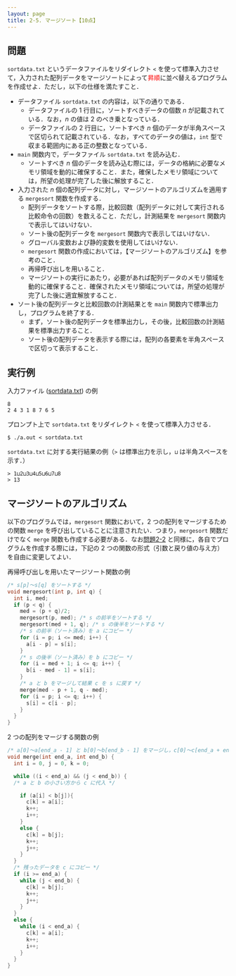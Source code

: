 ```yaml
---
layout: page
title: 2-5. マージソート【10点】
---
```


## 問題
`sortdata.txt` というデータファイルをリダイレクト `<` を使って標準入力させて，入力された配列データをマージソートによって<font color="red">昇順</font>に並べ替えるプログラムを作成せよ．ただし，以下の仕様を満たすこと．

- データファイル `sortdata.txt` の内容は，以下の通りである．
  - データファイルの 1 行目に，ソートすべきデータの個数 $n$ が記載されている．なお，$n$ の値は 2 のべき乗となっている．
  - データファイルの 2 行目に，ソートすべき $n$ 個のデータが半角スペースで区切られて記載されている．なお，すべてのデータの値は，`int` 型で収まる範囲内にある正の整数となっている．
- `main` 関数内で，データファイル `sortdata.txt` を読み込む．
  - ソートすべき $n$ 個のデータを読み込む際には，データの格納に必要なメモリ領域を動的に確保すること．また，確保したメモリ領域については，所望の処理が完了した後に解放すること．
- 入力された $n$ 個の配列データに対し，マージソートのアルゴリズムを適用する `mergesort` 関数を作成する．
  - 配列データをソートする際，比較回数（配列データに対して実行される比較命令の回数）を数えること．ただし，計測結果を `mergesort` 関数内で表示してはいけない．
  - ソート後の配列データを `mergesort` 関数内で表示してはいけない．
  - グローバル変数および静的変数を使用してはいけない．
  - `mergesort` 関数の作成においては，【マージソートのアルゴリズム】を参考のこと．
  - 再帰呼び出しを用いること．
  - マージソートの実行にあたり，必要があれば配列データのメモリ領域を動的に確保すること．確保されたメモリ領域については，所望の処理が完了した後に適宜解放すること．
- ソート後の配列データと比較回数の計測結果とを `main` 関数内で標準出力し，プログラムを終了する．
  - まず，ソート後の配列データを標準出力し，その後，比較回数の計測結果を標準出力すること．
  - ソート後の配列データを表示する際には，配列の各要素を半角スペースで区切って表示すること．

## 実行例
入力ファイル ([sortdata.txt](./sortdata.txt)) の例

```
8
2 4 3 1 8 7 6 5
```

プロンプト上で `sortdata.txt` をリダイレクト `<` を使って標準入力させる．

```
$ ./a.out < sortdata.txt
```

`sortdata.txt` に対する実行結果の例（`>` は標準出力を示し，`⊔` は半角スペースを示す．）

```
> 1⊔2⊔3⊔4⊔5⊔6⊔7⊔8
> 13
```

## マージソートのアルゴリズム
以下のプログラムでは，`mergesort` 関数において，2 つの配列をマージするための関数 `merge` を呼び出していることに注意されたい．つまり，`mergesort` 関数だけでなく `merge` 関数も作成する必要がある．なお[問題2-2](p22.html "問題2-2") と同様に，各自でプログラムを作成する際には，下記の 2 つの関数の形式（引数と戻り値の与え方）を自由に変更してよい．

再帰呼び出しを用いたマージソート関数の例

```c
/* s[p]～s[q] をソートする */
void mergesort(int p, int q) {
  int i, med;
  if (p < q) {
    med = (p + q)/2;
    mergesort(p, med); /* s の前半をソートする */
    mergesort(med + 1, q); /* s の後半をソートする */
    /* s の前半（ソート済み）を a にコピー */
    for (i = p; i <= med; i++) {
      a[i - p] = s[i];
    }
    /* s の後半（ソート済み）を b にコピー */
    for (i = med + 1; i <= q; i++) {
      b[i - med - 1] = s[i];
    }
    /* a と b をマージして結果 c を s に戻す */
    merge(med - p + 1, q - med);
    for (i = p; i <= q; i++) {
      s[i] = c[i - p];
    }
  }
}
```

2 つの配列をマージする関数の例

```c
/* a[0]～a[end_a - 1] と b[0]～b[end_b - 1] をマージし，c[0]～c[end_a + end_b - 1] にする */
void merge(int end_a, int end_b) {
  int i = 0, j = 0, k = 0;

  while ((i < end_a) && (j < end_b)) {
  /* a と b の小さい方から c に代入 */

    if (a[i] < b[j]){
      c[k] = a[i];
      k++;
      i++;
    }
    else {
      c[k] = b[j];
      k++;
      j++;
    }
  }
  /* 残ったデータを c にコピー */
  if (i >= end_a) {
    while (j < end_b) {
      c[k] = b[j];
      k++;
      j++;
    }
  }
  else {
    while (i < end_a) {
      c[k] = a[i];
      k++;
      i++;
    }
  }
}
```
